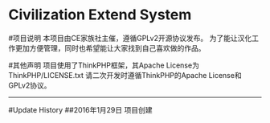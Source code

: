 Civilization Extend System 
===========================
#项目说明
本项目由CE家族社主催，遵循GPLv2开源协议发布。
为了能让汉化工作更加方便管理，同时也希望能让大家找到自己喜欢做的作品。

#其他声明
项目使用了ThinkPHP框架，其Apache License为ThinkPHP/LICENSE.txt
请二次开发时遵循ThinkPHP的Apache License和GPLv2协议。

--------
#Update History
##2016年1月29日
项目创建
